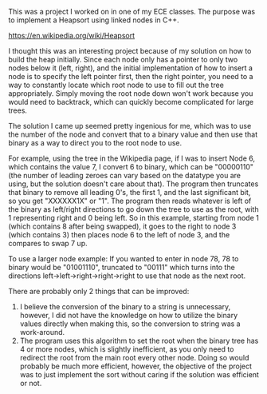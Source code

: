This was a project I worked on in one of my ECE classes. The purpose was to implement a Heapsort using linked nodes in C++.

https://en.wikipedia.org/wiki/Heapsort

I thought this was an interesting project because of my solution on how to build the heap initially. Since each node only has a pointer to only two nodes below it (left, right), and the initial implementation of how to insert a node is to specify the left pointer first, then the right pointer, you need to a way to constantly locate which root node to use to fill out the tree appropriately. Simply moving the root node down won't work because you would need to backtrack, which can quickly become complicated for large trees.

The solution I came up seemed pretty ingenious for me, which was to use the number of the node and convert that to a binary value and then use that binary as a way to direct you to the root node to use.

For example, using the tree in the Wikipedia page, if I was to insert Node 6, which contains the value 7, I convert 6 to binary, which can be "00000110" (the number of leading zeroes can vary based on the datatype you are using, but the solution doesn't care about that). The program then truncates that binary to remove all leading 0's, the first 1, and the last significant bit, so you get "XXXXXX1X" or "1". The program then reads whatever is left of the binary as left/right directions to go down the tree to use as the root, with 1 representing right and 0 being left. So in this example, starting from node 1 (which contains 8 after being swapped), it goes to the right to node 3 (which contains 3) then places node 6 to the left of node 3, and the compares to swap 7 up.

To use a larger node example: If you wanted to enter in node 78, 78 to binary would be "01001110", truncated to "00111" which turns into the directions left->left->right->right->right to use that node as the next root.

There are probably only 2 things that can be improved: 
1) I believe the conversion of the binary to a string is unnecessary, however, I did not have the knowledge on how to utilize the binary values directly when making this, so the conversion to string was a work-around.
2) The program uses this algorithm to set the root when the binary tree has 4 or more nodes, which is slightly inefficient, as you only need to redirect the root from the main root every other node. Doing so would probably be much more efficient, however, the objective of the project was to just implement the sort without caring if the solution was efficient or not.
